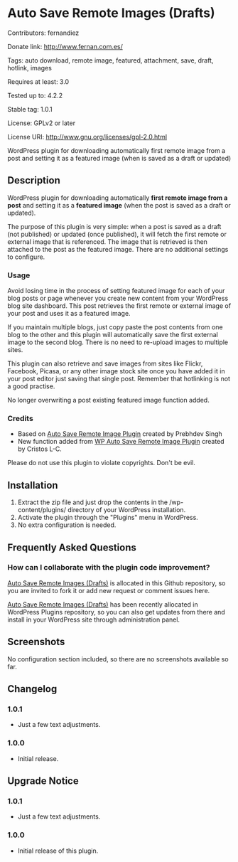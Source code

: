 # Auto Save Remote Images (Drafts) #

Contributors: fernandiez

Donate link: http://www.fernan.com.es/

Tags: auto download, remote image, featured, attachment, save, draft, hotlink, images

Requires at least: 3.0

Tested up to: 4.2.2

Stable tag: 1.0.1

License: GPLv2 or later

License URI: http://www.gnu.org/licenses/gpl-2.0.html

WordPress plugin for downloading automatically first remote image from a post and setting it as a featured image (when is saved as a draft or updated)

## Description ##

WordPress plugin for downloading automatically **first remote image from a post** and setting it as a **featured image** (when the post is saved as a draft or updated).

The purpose of this plugin is very simple: when a post is saved as a draft (not published) or updated (once published), it will fetch the first remote or external image that is referenced. The image that is retrieved is then attached to the post as the featured image. There are no additional settings to configure.

### Usage ###

Avoid losing time in the process of setting featured image for each of your blog posts or page whenever you create new content from your WordPress blog site dashboard. This post retrieves the first remote or external image of your post and uses it as a featured image.

If you maintain multiple blogs, just copy paste the post contents from one blog to the other and this plugin will automatically save the first external image to the second blog. There is no need to re-upload images to multiple sites.

This plugin can also retrieve and save images from sites like Flickr, Facebook, Picasa, or any other image stock site once you have added it in your post editor just saving that single post. Remember that hotlinking is not a good practise.

No longer overwriting a post existing featured image function added.

### Credits ###

* Based on [Auto Save Remote Image Plugin](https://wordpress.org/plugins/auto-save-remote-images/) created by Prebhdev Singh
* New function added from [WP Auto Save Remote Image Plugin](https://github.com/cristoslc/wp-auto-save-remote-image) created by Cristos L-C.

Please do not use this plugin to violate copyrights. Don't be evil.

## Installation ##

1. Extract the zip file and just drop the contents in the /wp-content/plugins/ directory of your WordPress installation.
2. Activate the plugin through the "Plugins" menu in WordPress.
2. No extra configuration is needed.

## Frequently Asked Questions ##

### How can I collaborate with the plugin code improvement? #

[Auto Save Remote Images (Drafts)](https://github.com/fernandiez/auto-save-remote-images-drafts/) is allocated in this Github repository, so you are invited to fork it or add new request or comment issues here.

[Auto Save Remote Images (Drafts)](https://github.com/fernandiez/auto-save-remote-images-drafts/) has been recently allocated in WordPress Plugins repository, so you can also get updates from there and install in your WordPress site through administration panel.

## Screenshots ##

No configuration section included, so there are no screenshots available so far.

## Changelog ##

### 1.0.1 ###
* Just a few text adjustments.

### 1.0.0 ###
* Initial release.

## Upgrade Notice ##

### 1.0.1 ###
* Just a few text adjustments.

### 1.0.0 ###
* Initial release of this plugin.
